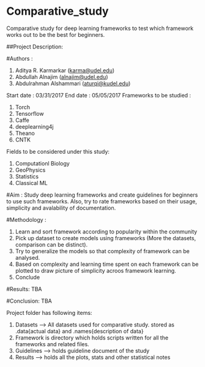 # Comparative_study
Comparative study for deep learning frameworks to test which framework works out to be the best for beginners.


##Project Description:

#Authors :
1. Aditya R. Karmarkar (karma@udel.edu)
2. Abdullah Alnajim (alnajim@udel.edu)
3. Abdulrahman Alshammari (aturqi@kudel.edu)

Start date : 03/31/2017
End date : 05/05/2017
Frameworks to be studied :
1. Torch
2. Tensorflow
3. Caffe
4. deeplearning4j
5. Theano
6. CNTK

Fields to be considered under this study:
1. Computationl Biology
2. GeoPhysics
3. Statistics
4. Classical ML 

#Aim :
Study deep learning frameworks and create guidelines for beginners to use such frameworks. Also, try to rate frameworks based on their usage, simplicity and avalability of documentation.


#Methodology :
1. Learn and sort framework according to popularity within the community
2. Pick up dataset to create models using frameworks (More the datasets, comparison can be distinct).
3. Try to generalize the models so that complexity of framework can be analysed.
4. Based on complexity and learning time spent on each framework can be plotted to draw picture of simplicity acroos framework learning.
5. Conclude

#Results:
TBA

#Conclusion:
TBA



Project folder has following items:
1. Datasets --> All datasets used for comparative study. stored as .data{actual data} and .names{description of data} 
2. Framework is directory which holds scripts written for all the frameworks and related files.
3. Guidelines --> holds guideline document of the study
4. Results --> holds all the plots, stats and other statistical notes 
